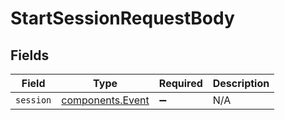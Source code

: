 # StartSessionRequestBody


## Fields

| Field                                                | Type                                                 | Required                                             | Description                                          |
| ---------------------------------------------------- | ---------------------------------------------------- | ---------------------------------------------------- | ---------------------------------------------------- |
| `session`                                            | [components.Event](../../models/components/event.md) | :heavy_minus_sign:                                   | N/A                                                  |